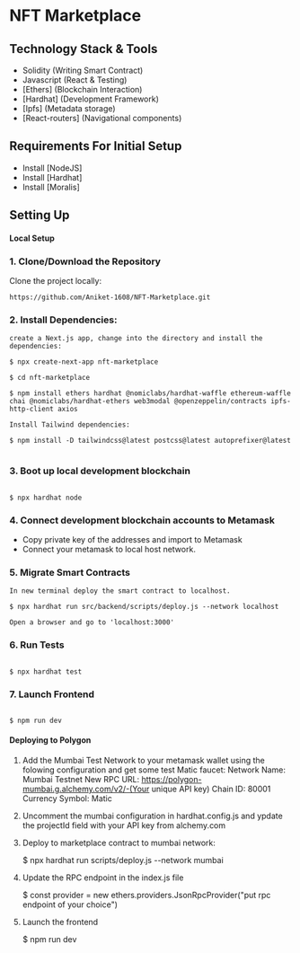 # NFT Marketplace

## Technology Stack & Tools

- Solidity (Writing Smart Contract)
- Javascript (React & Testing)
- [Ethers] (Blockchain Interaction)
- [Hardhat] (Development Framework)
- [Ipfs] (Metadata storage)
- [React-routers] (Navigational components)

## Requirements For Initial Setup
- Install [NodeJS] 
- Install [Hardhat]
- Install [Moralis]

## Setting Up

#### Local Setup

### 1. Clone/Download the Repository
Clone the project locally:

```
https://github.com/Aniket-1608/NFT-Marketplace.git

```
### 2. Install Dependencies:
```
create a Next.js app, change into the directory and install the dependencies: 

$ npx create-next-app nft-marketplace

$ cd nft-marketplace

$ npm install ethers hardhat @nomiclabs/hardhat-waffle ethereum-waffle chai @nomiclabs/hardhat-ethers web3modal @openzeppelin/contracts ipfs-http-client axios

Install Tailwind dependencies:

$ npm install -D tailwindcss@latest postcss@latest autoprefixer@latest


```
### 3. Boot up local development blockchain
```

$ npx hardhat node

```

### 4. Connect development blockchain accounts to Metamask

- Copy private key of the addresses and import to Metamask
- Connect your metamask to local host network.


### 5. Migrate Smart Contracts
```
In new terminal deploy the smart contract to localhost.

$ npx hardhat run src/backend/scripts/deploy.js --network localhost

Open a browser and go to 'localhost:3000' 

```
### 6. Run Tests
```

$ npx hardhat test
```

### 7. Launch Frontend
```

$ npm run dev
```
#### Deploying to Polygon

1. Add the Mumbai Test Network to your metamask wallet using the folowing configuration and get some test Matic faucet:
    Network Name: Mumbai Testnet
    New RPC URL: https://polygon-mumbai.g.alchemy.com/v2/-(Your unique API key)
    Chain ID: 80001
    Currency Symbol: Matic

2. Uncomment the mumbai configuration in hardhat.config.js and ypdate the projectId field with your API key from alchemy.com

3. Deploy to marketplace contract to mumbai network:

    $ npx hardhat run scripts/deploy.js --network mumbai

4. Update the RPC endpoint in the index.js file

    $ const provider = new ethers.providers.JsonRpcProvider("put rpc endpoint of your choice")

5. Launch the frontend

    $ npm run dev







